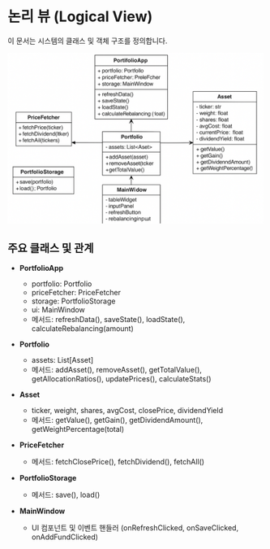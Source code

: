 # 논리 뷰 (Logical View)

이 문서는 시스템의 클래스 및 객체 구조를 정의합니다.

![클래스 다이어그램](diagrams/class_diagram.png)

## 주요 클래스 및 관계

- **PortfolioApp**  
  - portfolio: Portfolio  
  - priceFetcher: PriceFetcher  
  - storage: PortfolioStorage  
  - ui: MainWindow  
  - 메서드: refreshData(), saveState(), loadState(), calculateRebalancing(amount)

- **Portfolio**  
  - assets: List[Asset]  
  - 메서드: addAsset(), removeAsset(), getTotalValue(), getAllocationRatios(), updatePrices(), calculateStats()

- **Asset**
  - ticker, weight, shares, avgCost, closePrice, dividendYield
  - 메서드: getValue(), getGain(), getDividendAmount(), getWeightPercentage(total)

- **PriceFetcher**
  - 메서드: fetchClosePrice(), fetchDividend(), fetchAll()

- **PortfolioStorage**  
  - 메서드: save(), load()

- **MainWindow**  
  - UI 컴포넌트 및 이벤트 핸들러 (onRefreshClicked, onSaveClicked, onAddFundClicked)
